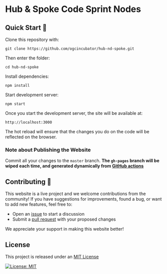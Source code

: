 # Hub & Spoke Code Sprint Nodes

## Quick Start :rocket:

Clone this repository with:

`git clone https://github.com/ogcincubator/hub-nd-spoke.git`

Then enter the folder:

`cd hub-nd-spoke`

Install dependencies:

`npm install`

Start development server:

`npm start`

Once you start the development server, the site will be available at:

`http://localhost:3000`

The hot reload will ensure that the changes you do on the code will be reflected on the browser.

### Note about Publishing the Website

Commit all your changes to the `master` branch. **The `gh-pages` branch will be wiped each time, and generated dynamically from [GitHub actions](https://github.com/ogcincubator/hub-nd-spoke/actions/)**

## Contributing 🤝

This website is a live project and we welcome contributions from the community! If you have suggestions for improvements, found a bug, or want to add new features, feel free to:

* Open an [issue](https://github.com/ogcincubator/hub-nd-spoke/issues) to start a discussion
* Submit a [pull request](https://github.com/ogcincubator/hub-nd-spoke/pulls) with your proposed changes

We appreciate your support in making this website better!

## License

This project is released under an [MIT License](./LICENSE)

[![License: MIT](https://img.shields.io/badge/License-MIT-yellow.svg)](https://opensource.org/licenses/MIT)
